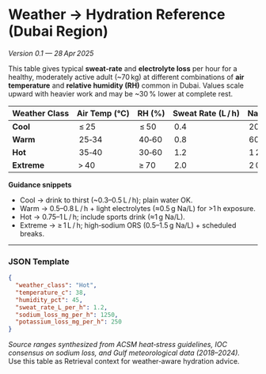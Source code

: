# Weather → Hydration Reference (Dubai Region)  
*Version 0.1 — 28 Apr 2025*

This table gives typical **sweat‑rate** and **electrolyte loss** per hour for a healthy, moderately active adult (~70 kg) at different combinations of **air temperature** and **relative humidity (RH)** common in Dubai.  Values scale upward with heavier work and may be ~30 % lower at complete rest.

| Weather Class | Air Temp (°C) | RH (%) | Sweat Rate (L / h) | Na Loss (mg / h) | K Loss (mg / h) |
|--------------|--------------|-------|-------------------|------------------|-----------------|
| **Cool** | ≤ 25 | ≤ 50 | 0.4 | 200 | 60 |
| **Warm** | 25‑34 | 40‑60 | 0.8 | 600 | 160 |
| **Hot** | 35‑40 | 30‑60 | 1.2 | 1 250 | 250 |
| **Extreme** | > 40 | ≥ 70 | 2.0 | 2 000 | 400 |

**Guidance snippets**  
* Cool → drink to thirst (~0.3–0.5 L / h); plain water OK.  
* Warm → 0.5–0.8 L / h + light electrolytes (≈0.5 g Na/L) for >1 h exposure.  
* Hot → 0.75–1 L / h; include sports drink (≈1 g Na/L).  
* Extreme → ≥ 1 L / h; high‑sodium ORS (0.5–1.5 g Na/L) + scheduled breaks.

---
### JSON Template
```json
{
  "weather_class": "Hot",
  "temperature_c": 38,
  "humidity_pct": 45,
  "sweat_rate_L_per_h": 1.2,
  "sodium_loss_mg_per_h": 1250,
  "potassium_loss_mg_per_h": 250
}
```

*Source ranges synthesized from ACSM heat‑stress guidelines, IOC consensus on sodium loss, and Gulf meteorological data (2018–2024).*  
Use this table as Retrieval context for weather‑aware hydration advice.
